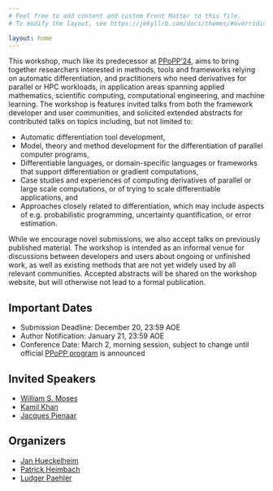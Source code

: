 ```yaml
---
# Feel free to add content and custom Front Matter to this file.
# To modify the layout, see https://jekyllrb.com/docs/themes/#overriding-theme-defaults

layout: home
---
```


This workshop, much like its predecessor at [PPoPP’24](https://ppopp24.sigplan.org/track/PPoPP-2024-workshops-and-tutorials#program), aims to bring together researchers interested in methods, tools and frameworks relying on automatic differentiation, and practitioners who need derivatives for parallel or HPC workloads, in application areas spanning applied mathematics, scientific computing, computational engineering, and machine learning. The workshop is features invited talks from both the framework developer and user communities, and solicited extended abstracts for contributed talks on topics including, but not limited to:

* Automatic differentiation tool development,
* Model, theory and method development for the differentiation of parallel computer programs,
* Differentiable languages, or domain-specific languages or frameworks that support differentiation or gradient computations,
* Case studies and experiences of computing derivatives of parallel or large scale computations, or of trying to scale differentiable applications, and
* Approaches closely related to differentiation, which may include aspects of e.g. probabilistic programming, uncertainty quantification, or error estimation.

While we encourage novel submissions, we also accept talks on previously published material. The workshop is intended as an informal venue for discussions between developers and users about ongoing or unfinished work, as well as existing methods that are not yet widely used by all relevant communities. Accepted abstracts will be shared on the workshop website, but will otherwise not lead to a formal publication.

## Important Dates

* Submission Deadline: December 20, 23:59 AOE
* Author Notification: January 21, 23:59 AOE
* Conference Date: March 2, morning session, subject to change until official [PPoPP program](https://ppopp25.sigplan.org/track/PPoPP-2025-workshops-and-tutorials) is announced

## Invited Speakers

* [William S. Moses](https://wsmoses.com/academic/)
* [Kamil Khan](https://www.eng.mcmaster.ca/chemeng/faculty/dr-kamil-khan/)
* [Jacques Pienaar](https://research.google/people/jacquespienaar/?&type=google)

## Organizers

* [Jan Hueckelheim](https://www.anl.gov/profile/jan-huckelheim)
* [Patrick Heimbach](https://www.jsg.utexas.edu/researcher/patrick_heimbach/)
* [Ludger Paehler](https://ludger.fyi)
